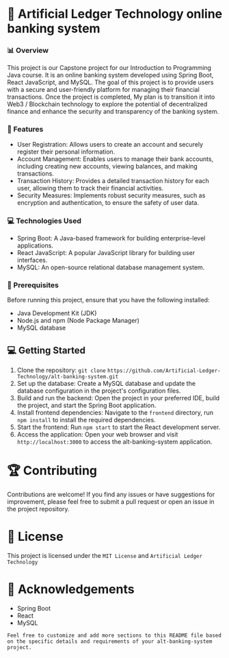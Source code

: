 # 💫 Artificial Ledger Technology online banking system

### 📊 Overview
This project is our Capstone project for our Introduction to Programming Java course. It is an online banking system developed using Spring Boot, React JavaScript, and MySQL. The goal of this project is to provide users with a secure and user-friendly platform for managing their financial transactions. Once the project is completed, My plan is to transition it into Web3 / Blockchain technology to explore the potential of decentralized finance and enhance the security and transparency of the banking system.

### 🧊 Features
* User Registration: Allows users to create an account and securely register their personal information.
* Account Management: Enables users to manage their bank accounts, including creating new accounts, viewing balances, and making transactions.
* Transaction History: Provides a detailed transaction history for each user, allowing them to track their financial activities.
* Security Measures: Implements robust security measures, such as encryption and authentication, to ensure the safety of user data.

### 💻 Technologies Used
* Spring Boot: A Java-based framework for building enterprise-level applications.
* React JavaScript: A popular JavaScript library for building user interfaces.
* MySQL: An open-source relational database management system.

### 🧊 Prerequisites
Before running this project, ensure that you have the following installed:

* Java Development Kit (JDK)
* Node.js and npm (Node Package Manager)
* MySQL database

## 💻 Getting Started
1. Clone the repository: `git clone` `https://github.com/Artificial-Ledger-Technology/alt-banking-system.git`
2. Set up the database: Create a MySQL database and update the database configuration in the project's configuration files.
3. Build and run the backend: Open the project in your preferred IDE, build the project, and start the Spring Boot application.
4. Install frontend dependencies: Navigate to the `frontend` directory, run `npm install` to install the required dependencies.
5. Start the frontend: Run `npm start` to start the React development server.
6. Access the application: Open your web browser and visit `http://localhost:3000` to access the alt-banking-system application.

# 🏆 Contributing
Contributions are welcome! If you find any issues or have suggestions for improvement, please feel free to submit a pull request or open an issue in the project repository.

# 🔐 License
This project is licensed under the `MIT License` and `Artificial Ledger Technology`

# 🔭 Acknowledgements
* Spring Boot
* React
* MySQL
  
`Feel free to customize and add more sections to this README file based on the specific details and requirements of your alt-banking-system project.`
